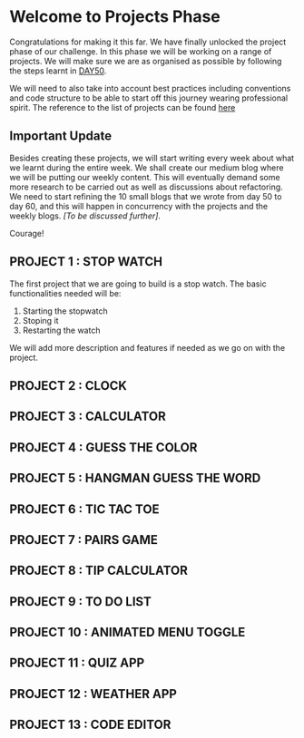 # Welcome to Projects Phase

Congratulations for making it this far. We have finally unlocked the project phase of our challenge. In this phase we will be working on a range of projects. We will make sure we are as organised as possible by following the steps learnt in [DAY50](https://github.com/Scholaa/100DaysJavascript/blob/main/DAY50/ProjectPlan_Leaflet.md). 

We will need to also take into account best practices including conventions and code structure to be able to start off this journey wearing professional spirit. The reference to the list of projects can be found [here](https://mikkegoes.com/javascript-projects-for-beginners/#javascript-stopwatch)

## Important Update

Besides creating these projects, we will start writing every week about what we learnt during the entire week. We shall create our medium blog where we will be putting our weekly content. This will eventually demand some more research to be carried out as well as discussions about refactoring. We need to start refining the 10 small blogs that we wrote from day 50 to day 60, and this will happen in concurrency with the projects and the weekly blogs. _[To be discussed further]_.

Courage!

## PROJECT 1 : STOP WATCH

The first project that we are going to build is a stop watch. The basic functionalities needed will be:

1. Starting the stopwatch
2. Stoping it
3. Restarting the watch

We will add more description and features if needed as we go on with the project.

## PROJECT 2 : CLOCK
## PROJECT 3 : CALCULATOR
## PROJECT 4 : GUESS THE COLOR
## PROJECT 5 : HANGMAN GUESS THE WORD
## PROJECT 6 : TIC TAC TOE
## PROJECT 7 : PAIRS GAME
## PROJECT 8 : TIP CALCULATOR
## PROJECT 9 : TO DO LIST
## PROJECT 10 : ANIMATED MENU TOGGLE
## PROJECT 11 : QUIZ APP
## PROJECT 12 : WEATHER APP
## PROJECT 13 : CODE EDITOR


